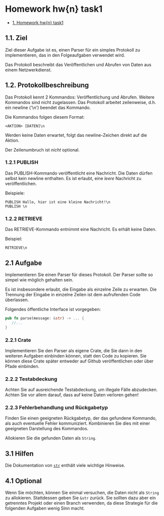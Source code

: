 # Homework hw{n} task1

<!-- TOC -->

- [1. Homework hw{n} task1](#1-homework-hw5)

<!-- /TOC -->

## 1.1. Ziel

Ziel dieser Aufgabe ist es, einen Parser für ein simples Protokoll zu implementieren, das in den Folgeaufgaben verwendet wird.

Das Protokoll beschreibt das Veröffentlichen und Abrufen von Daten aus einem Netzwerkdienst.

## 1.2. Protokollbeschreibung

Das Protokoll kennt 2 Kommandos: Veröffentlichung und Abrufen. Weitere Kommandos sind nicht zugelassen. Das Protokoll arbeitet zeilenweise, d.h. ein newline ('\n') beendet das Kommando.

Die Kommandos folgen diesem Format:

```
<AKTION> [DATEN]\n
```

Werden keine Daten erwartet, folgt das newline-Zeichen direkt auf die Aktion.

Der Zeilenumbruch ist _nicht_ optional.

### 1.2.1 PUBLISH

Das PUBLISH-Kommando veröffentlicht eine Nachricht. Die Daten dürfen selbst kein newline enthalten. Es ist erlaubt, eine _leere_ Nachricht zu veröffentlichen.

Beispiele:

```
PUBLISH Hallo, hier ist eine kleine Nachricht!\n
PUBLISH \n
```

### 1.2.2 RETRIEVE

Das RETRIEVE-Kommando entnimmt eine Nachricht. Es erhält keine Daten.

Beispiel:

```
RETRIEVE\n
```

## 2.1 Aufgabe

Implementieren Sie einen Parser für dieses Protokoll. Der Parser sollte so simpel wie möglich gehalten sein.

Es ist insbesondere erlaubt, die Eingabe als einzelne Zeile zu erwarten. Die Trennung der Eingabe in einzelne Zeilen ist dem aufrufenden Code überlassen.

Folgendes öffentliche Interface ist vorgegeben:

```rust
pub fn parse(message: &str) -> ... {
   //...
}
```

### 2.2.1 Crate

Implementieren Sie den Parser als eigene Crate, die Sie dann in den weiteren Aufgaben einbinden können, statt den Code zu kopieren. Sie können diese Crate später entweder auf Github veröffentlichen oder über Pfade einbinden.

### 2.2.2 Testabdeckung

Achten Sie auf ausreichende Testabdeckung, um illegale Fälle abzudecken. Achten Sie vor allem darauf, dass auf keine Daten verloren gehen!

### 2.2.3 Fehlerbehandlung und Rückgabetyp

Finden Sie einen geeigneten Rückgabetyp, der das gefundene Kommando, als auch eventuelle Fehler kommuniziert. Kombinieren Sie dies mit einer geeigneten Darstellung des Kommandos.

Allokieren Sie die gefunden Daten als `String`.

## 3.1 Hilfen

Die Dokumentation von [`str`][str] enthält viele wichtige Hinweise.

## 4.1 Optional

Wenn Sie möchten, können Sie einmal versuchen, die Daten nicht als `String` zu allokieren. Stattdessen geben Sie `&str` zurück. Sie sollten dazu aber ein getrenntes Projekt oder einen Branch verwenden, da diese Strategie für die folgenden Aufgaben wenig Sinn macht.

[str]: https://doc.rust-lang.org/std/primitive.str.html